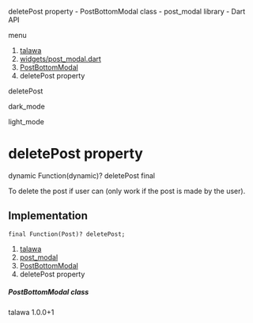 




deletePost property - PostBottomModal class - post\_modal library - Dart API







menu

1. [talawa](../../index.html)
2. [widgets/post\_modal.dart](../../file-___home_harshil_Desktop_open-source_palisadoes_talawa_lib_widgets_post_modal/)
3. [PostBottomModal](../../file-___home_harshil_Desktop_open-source_palisadoes_talawa_lib_widgets_post_modal/PostBottomModal-class.html)
4. deletePost property

deletePost


dark\_mode

light\_mode




# deletePost property


dynamic Function(dynamic)?
deletePost
final

To delete the post if user can (only work if the post is made by the user).


## Implementation

```
final Function(Post)? deletePost;
```

 


1. [talawa](../../index.html)
2. [post\_modal](../../file-___home_harshil_Desktop_open-source_palisadoes_talawa_lib_widgets_post_modal/)
3. [PostBottomModal](../../file-___home_harshil_Desktop_open-source_palisadoes_talawa_lib_widgets_post_modal/PostBottomModal-class.html)
4. deletePost property

##### PostBottomModal class





talawa
1.0.0+1






